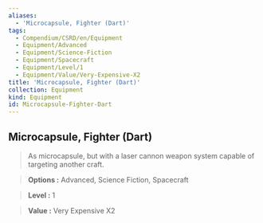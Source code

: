 ```yaml
---
aliases:
  - 'Microcapsule, Fighter (Dart)'
tags:
  - Compendium/CSRD/en/Equipment
  - Equipment/Advanced
  - Equipment/Science-Fiction
  - Equipment/Spacecraft
  - Equipment/Level/1
  - Equipment/Value/Very-Expensive-X2
title: 'Microcapsule, Fighter (Dart)'
collection: Equipment
kind: Equipment
id: Microcapsule-Fighter-Dart
---
```

## Microcapsule, Fighter (Dart)    
    
>As microcapsule, but with a laser cannon weapon system capable of targeting another craft.    
> **Options :** Advanced, Science Fiction, Spacecraft    
> **Level :** 1    
> **Value :** Very Expensive X2
